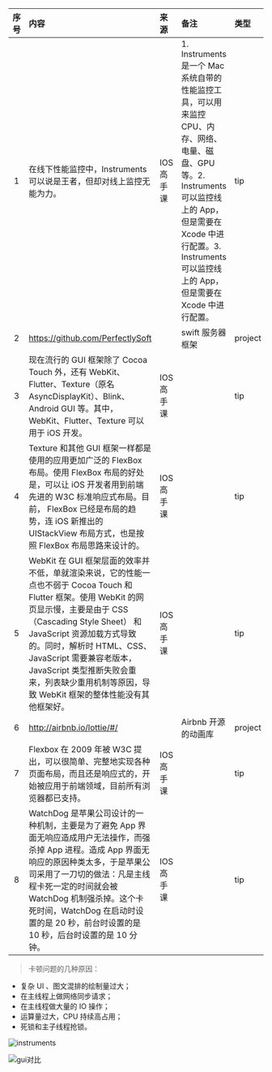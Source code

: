 | 序号  | 内容                                       | 来源     | 备注                                                                                                                                                         | 类型  |
|:---:|:-----------------------------------------|:-------|:-----------------------------------------------------------------------------------------------------------------------------------------------------------|:----|
|  1  | 在线下性能监控中，Instruments 可以说是王者，但却对线上监控无能为力。 | IOS高手课 | 1. Instruments 是一个 Mac 系统自带的性能监控工具，可以用来监控 CPU、内存、网络、电量、磁盘、GPU 等。2. Instruments 可以监控线上的 App，但是需要在 Xcode 中进行配置。3. Instruments 可以监控线上的 App，但是需要在 Xcode 中进行配置。 | tip |
| 2| https://github.com/PerfectlySoft | | swift 服务器框架 | project |
|3 | 现在流行的 GUI 框架除了 Cocoa Touch 外，还有 WebKit、Flutter、Texture（原名 AsyncDisplayKit）、Blink、Android GUI 等。其中，WebKit、Flutter、Texture 可以用于 iOS 开发。| IOS高手课 | | tip |
| 4| Texture 和其他 GUI 框架一样都是使用的应用更加广泛的 FlexBox 布局。使用 FlexBox 布局的好处是，可以让 iOS 开发者用到前端先进的 W3C 标准响应式布局。目前， FlexBox 已经是布局的趋势，连 iOS 新推出的 UIStackView 布局方式，也是按照 FlexBox 布局思路来设计的。| IOS高手课 | | tip |
| 5 | WebKit 在 GUI 框架层面的效率并不低，单就渲染来说，它的性能一点也不弱于 Cocoa Touch 和 Flutter 框架。使用 WebKit 的网页显示慢，主要是由于 CSS（Cascading Style Sheet） 和 JavaScript 资源加载方式导致的。同时，解析时 HTML、CSS、JavaScript 需要兼容老版本，JavaScript 类型推断失败会重来，列表缺少重用机制等原因，导致 WebKit 框架的整体性能没有其他框架好。| IOS高手课 | | tip |
| 6 | http://airbnb.io/lottie/#/ | | Airbnb 开源的动画库 | project |
| 7 | Flexbox 在 2009 年被 W3C 提出，可以很简单、完整地实现各种页面布局，而且还是响应式的，开始被应用于前端领域，目前所有浏览器都已支持。| IOS高手课 | | tip |
|8 | WatchDog 是苹果公司设计的一种机制，主要是为了避免 App 界面无响应造成用户无法操作，而强杀掉 App 进程。造成 App 界面无响应的原因种类太多，于是苹果公司采用了一刀切的做法：凡是主线程卡死一定的时间就会被 WatchDog 机制强杀掉。这个卡死时间，WatchDog 在启动时设置的是 20 秒，前台时设置的是 10 秒，后台时设置的是 10 分钟。| IOS高手课 | | tip |



> 卡顿问题的几种原因：
- 复杂 UI 、图文混排的绘制量过大；
- 在主线程上做网络同步请求；
- 在主线程做大量的 IO 操作；
- 运算量过大，CPU 持续高占用；
- 死锁和主子线程抢锁。


![instruments](https://static001.geekbang.org/resource/image/08/e9/087ddcf91e5c222804f753389edf2de9.png?wh=1690*3410)

![gui对比](https://static001.geekbang.org/resource/image/7b/04/7b4ce475bb30b7add7648d54d6b18604.png?wh=1920*1080)